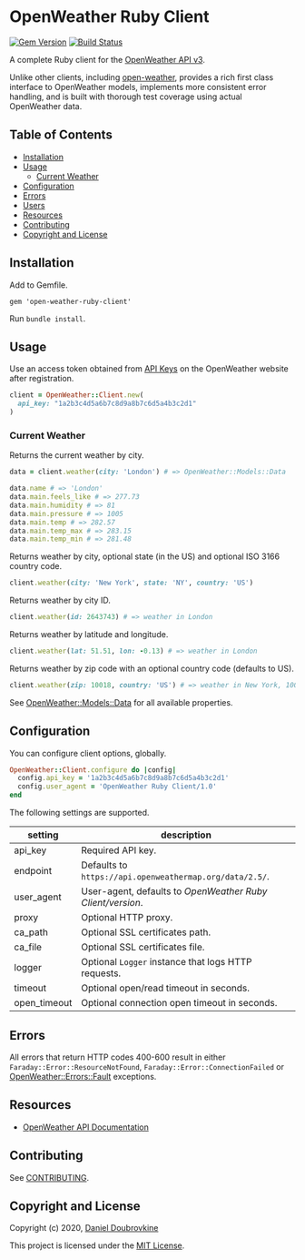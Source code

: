 OpenWeather Ruby Client
=======================

[![Gem Version](https://badge.fury.io/rb/open-weather-ruby-client.svg)](https://badge.fury.io/rb/open-weather-ruby-client)
[![Build Status](https://travis-ci.org/dblock/open-weather-ruby-client.svg?branch=master)](https://travis-ci.org/dblock/open-weather-ruby-client)

A complete Ruby client for the [OpenWeather API v3](https://openweathermap.org/api).

Unlike other clients, including [open-weather](https://github.com/coderhs/ruby_open_weather_map), provides a rich first class interface to OpenWeather models, implements more consistent error handling, and is built with thorough test coverage using actual OpenWeather data.

## Table of Contents

- [Installation](#installation)
- [Usage](#usage)
  - [Current Weather](#current-weather)
- [Configuration](#configuration)
- [Errors](#errors)
- [Users](#users)
- [Resources](#resources)
- [Contributing](#contributing)
- [Copyright and License](#copyright-and-license)

## Installation

Add to Gemfile.

```
gem 'open-weather-ruby-client'
```

Run `bundle install`.

## Usage

Use an access token obtained from [API Keys](https://home.openweathermap.org/api_keys) on the OpenWeather website after registration.

```ruby
client = OpenWeather::Client.new(
  api_key: "1a2b3c4d5a6b7c8d9a8b7c6d5a4b3c2d1"
)
```

### Current Weather

Returns the current weather by city.

```ruby
data = client.weather(city: 'London') # => OpenWeather::Models::Data

data.name # => 'London'
data.main.feels_like # => 277.73
data.main.humidity # => 81
data.main.pressure # => 1005
data.main.temp # => 282.57
data.main.temp_max # => 283.15
data.main.temp_min # => 281.48
```

Returns weather by city, optional state (in the US) and optional ISO 3166 country code.

```ruby
client.weather(city: 'New York', state: 'NY', country: 'US')
```

Returns weather by city ID.

```ruby
client.weather(id: 2643743) # => weather in London
```

Returns weather by latitude and longitude.

```ruby
client.weather(lat: 51.51, lon: -0.13) # => weather in London
```

Returns weather by zip code with an optional country code (defaults to US).

```ruby
client.weather(zip: 10018, country: 'US') # => weather in New York, 10018
```

See [OpenWeather::Models::Data](lib/open_weather/models/data.rb) for all available properties.

## Configuration

You can configure client options, globally.

```ruby
OpenWeather::Client.configure do |config|
  config.api_key = '1a2b3c4d5a6b7c8d9a8b7c6d5a4b3c2d1'
  config.user_agent = 'OpenWeather Ruby Client/1.0'
end
```

The following settings are supported.

setting             | description
--------------------|------------
api_key             | Required API key.
endpoint            | Defaults to `https://api.openweathermap.org/data/2.5/`.
user_agent          | User-agent, defaults to _OpenWeather Ruby Client/version_.
proxy               | Optional HTTP proxy.
ca_path             | Optional SSL certificates path.
ca_file             | Optional SSL certificates file.
logger              | Optional `Logger` instance that logs HTTP requests.
timeout             | Optional open/read timeout in seconds.
open_timeout        | Optional connection open timeout in seconds.

## Errors

All errors that return HTTP codes 400-600 result in either `Faraday::Error::ResourceNotFound`, `Faraday::Error::ConnectionFailed` or [OpenWeather::Errors::Fault](lib/open_weather/errors/fault.rb) exceptions.

## Resources

* [OpenWeather API Documentation](https://openweathermap.org/api)

## Contributing

See [CONTRIBUTING](CONTRIBUTING.md).

## Copyright and License

Copyright (c) 2020, [Daniel Doubrovkine](https://twitter.com/dblockdotorg)

This project is licensed under the [MIT License](LICENSE.md).
